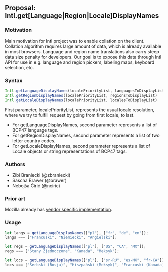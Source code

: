 ## Proposal: Intl.get[Language|Region|Locale]DisplayNames

### Motivation
Main motivation for Intl project was to enable collation on the client. Collation algorithm requires large amount of data, which is already available in most browsers. Language and region name translations also carry steep data size penalty for developers. Our goal is to expose this data through Intl API for use in e.g. language and region pickers, labeling maps, keyboard selection, etc.

### Syntax
```js
Intl.getLanguageDisplayNames(localePriorityList, languagesToDisplayList)
Intl.getRegionDisplayNames(localePriorityList, regionsToDisplayList)
Intl.getLocaleDisplayNames(localePriorityList, localesToDisplayList)
```
First parameter, localePriorityList, represents the usual locale resolution, where we try to fulfill request by going from first locale, to last.

* For getLanguageDisplayNames, second parameter represents a list of BCP47 language tags.
* For getRegionDisplayNames, second parameter represents a list of two letter country codes.
* For getLocaleDisplayNames, second parameter represents a list of Locale objects or string representations of BCP47 tags.

### Authors
* Zibi Braniecki (@zbraniecki)
* Sascha Brawer (@brawer)
* Nebojša Ćirić (@nciric)

### Prior art
Mozilla already has [vendor specific implementation](https://firefox-source-docs.mozilla.org/intl/dataintl.html#mozintl-getlanguagedisplaynames-locales-langcodes).

### Usage

```js
let langs = getLanguageDisplayNames(["pl"], ["fr", "de", "en"]);
langs === ["Francuski", "Niemiecki", "Angielski"];

let regs = getLanguageDisplayNames(["pl"], ["US", "CA", "MX"]);
regs === ["Stany Zjednoczone", "Kanada", "Meksyk"];

let locs = getLanguageDisplayNames(["pl"], ["sr-RU", "es-MX", "fr-CA"]);
locs === ["Serbski (Rosja)", "Hiszpański (Meksyk)", "Francuski (Kanada)"];
```
